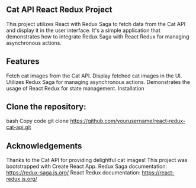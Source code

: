 ## Cat API React Redux Project
This project utilizes React with Redux Saga to fetch data from the Cat API and display it in the user interface. It's a simple application that demonstrates how to integrate Redux Saga with React Redux for managing asynchronous actions.

## Features
Fetch cat images from the Cat API.
Display fetched cat images in the UI.
Utilizes Redux Saga for managing asynchronous actions.
Demonstrates the usage of React Redux for state management.
Installation
## Clone the repository:
bash
Copy code
git clone https://github.com/yourusername/react-redux-cat-api.git

## Acknowledgements
Thanks to the Cat API for providing delightful cat images!
This project was bootstrapped with Create React App.
Redux Saga documentation: https://redux-saga.js.org/
React Redux documentation: https://react-redux.js.org/
